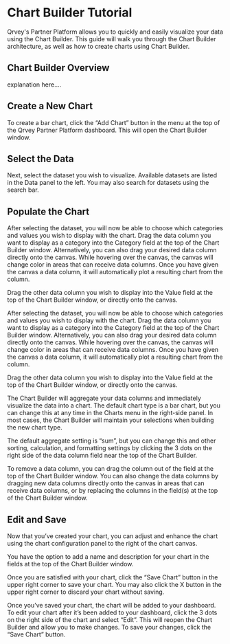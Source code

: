 # Chart Builder Tutorial

Qrvey's Partner Platform allows you to quickly and easily visualize your data using the Chart Builder. This guide will walk you through the Chart Builder architecture, as well as how to create charts using Chart Builder.

## Chart Builder Overview 
explanation here....

## Create a New Chart
To create a bar chart, click the “Add Chart” button in the menu at the top of the Qrvey Partner Platform dashboard. This will open the Chart Builder window.

## Select the Data
Next, select the dataset you wish to visualize. Available datasets are listed in the Data panel to the left. You may also search for datasets using the search bar. 

## Populate the Chart

After selecting the dataset, you will now be able to choose which categories and values you wish to display with the chart. Drag the data column you want to display as a category into the Category field at the top of the Chart Builder window. Alternatively, you can also drag your desired data column directly onto the canvas. While hovering over the canvas, the canvas will change color in areas that can receive data columns. Once you have given the canvas a data column, it will automatically plot a resulting chart from the column.  

Drag the other data column you wish to display into the Value field at the top of the Chart Builder window, or directly onto the canvas. 

After selecting the dataset, you will now be able to choose which categories and values you wish to display with the chart. Drag the data column you want to display as a category into the Category field at the top of the Chart Builder window. Alternatively, you can also drag your desired data column directly onto the canvas. While hovering over the canvas, the canvas will change color in areas that can receive data columns. Once you have given the canvas a data column, it will automatically plot a resulting chart from the column.  

Drag the other data column you wish to display into the Value field at the top of the Chart Builder window, or directly onto the canvas. 

The Chart Builder will aggregate your data columns and immediately visualize the data into a chart. The default chart type is a bar chart, but you can change this at any time in the Charts menu in the right-side panel. In most cases, the Chart Builder will maintain your selections when building the new chart type. 

The default aggregate setting is “sum”, but you can change this and other sorting, calculation, and formatting settings by clicking the 3 dots on the right side of the data column field near the top of the Chart Builder.

To remove a data column, you can drag the column out of the field at the top of the Chart Builder window. You can also change the data columns by dragging new data columns directly onto the canvas in areas that can receive data columns, or by replacing the columns in the field(s) at the top of the Chart Builder window. 

## Edit and Save
Now that you’ve created your chart, you can adjust and enhance the chart using the chart configuration panel to the right of the chart canvas.

You have the option to add a name and description for your chart in the fields at the top of the Chart Builder window. 

Once you are satisfied with your chart, click the “Save Chart” button in the upper right corner to save your chart. You may also click the X button in the upper right corner to discard your chart without saving. 

Once you’ve saved your chart, the chart will be added to your dashboard. To edit your chart after it’s been added to your dashboard, click the 3 dots on the right side of the chart and select “Edit”. This will reopen the Chart Builder and allow you to make changes. To save your changes, click the “Save Chart” button. 
